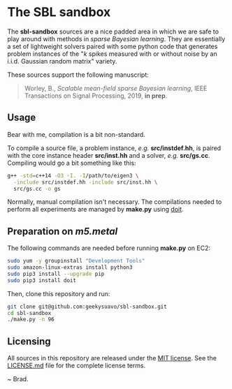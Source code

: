 
# The SBL sandbox

The **sbl-sandbox** sources are a nice padded area in which we are safe
to play around with methods in _sparse Bayesian learning_. They are
essentially a set of lightweight solvers paired with some python
code that generates problem instances of the "_k_ spikes measured
with or without noise by an i.i.d. Gaussian random matrix" variety.

These sources support the following manuscript:

> Worley, B., _Scalable mean-field sparse Bayesian learning_,
> IEEE Transactions on Signal Processing, 2019, **in prep**.

## Usage

Bear with me, compilation is a bit non-standard.

To compile a source file, a problem instance, _e.g._ __src/instdef.hh__, is
paired with the core instance header __src/inst.hh__ and a solver,
_e.g._ __src/gs.cc__. Compiling would go a bit something like this:

```bash
g++ -std=c++14 -O3 -I. -I/path/to/eigen3 \
  -include src/instdef.hh -include src/inst.hh \
  src/gs.cc -o gs
```

Normally, manual compilation isn't necessary. The compilations needed
to perform all experiments are managed by __make.py__ using
[doit](http://pydoit.org).

## Preparation on *m5.metal*

The following commands are needed before running __make.py__ on EC2:
```bash
sudo yum -y groupinstall "Development Tools"
sudo amazon-linux-extras install python3
sudo pip3 install --upgrade pip
sudo pip3 install doit
```

Then, clone this repository and run:
```bash
git clone git@github.com:geekysuavo/sbl-sandbox.git
cd sbl-sandbox
./make.py -n 96
```

## Licensing

All sources in this repository are released under the
[MIT license](https://opensource.org/licenses/MIT). See the
[LICENSE.md](LICENSE.md) file for the complete license terms.

~ Brad.

